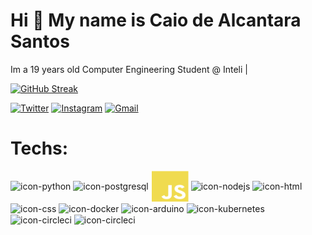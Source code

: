 # Hi 👋 My name is Caio de Alcantara Santos

Im a 19 years old Computer Engineering Student @ Inteli |

[![GitHub Streak](http://github-readme-streak-stats.herokuapp.com?user=caio-alcantara&theme=dark&background=000000)](https://git.io/streak-stats)
  
[![Twitter](https://img.shields.io/badge/Twitter-1DA1F2?style=for-the-badge&logo=twitter&logoColor=white)](https://twitter.com/caiiuu3)
[![Instagram](https://img.shields.io/badge/Instagram-E4405F?style=for-the-badge&logo=instagram&logoColor=white)](https://www.instagram.com/caiiu_3/)
[![Gmail](https://img.shields.io/badge/Gmail-D14836?style=for-the-badge&logo=gmail&logoColor=white)](mailto:caioalcantarasantos3@gmail.com)


# Techs: 
<div>
  <img align="center" alt="icon-python" height="50" width="60" src="https://cdn.jsdelivr.net/gh/devicons/devicon/icons/python/python-original.svg" />
  <img align="center" alt="icon-postgresql" height="50" width="60" src="https://cdn.jsdelivr.net/gh/devicons/devicon/icons/postgresql/postgresql-original.svg" />
  <img align="center" alt="icon-javascript" height="50" width="60" src="https://raw.githubusercontent.com/devicons/devicon/master/icons/javascript/javascript-plain.svg" />
  <img align="center" alt="icon-nodejs" height="50" width="60" src="https://cdn.jsdelivr.net/gh/devicons/devicon/icons/nodejs/nodejs-original.svg" />
  <img align="center" alt="icon-html" height="50" width="60" src="https://cdn.jsdelivr.net/gh/devicons/devicon/icons/html5/html5-original.svg" />
  <img align="center" alt="icon-css" height="50" width="60" src="https://cdn.jsdelivr.net/gh/devicons/devicon/icons/css3/css3-original.svg" />
  <img align="center" alt="icon-docker" height="50" width="60" src="https://cdn.jsdelivr.net/gh/devicons/devicon/icons/docker/docker-original.svg" />
  <img align="center" alt="icon-arduino" height="50" width="60" src="https://cdn.jsdelivr.net/gh/devicons/devicon/icons/arduino/arduino-original.svg" />
  <img align="center" alt="icon-kubernetes" height="50" width="60" src="https://cdn.jsdelivr.net/gh/devicons/devicon/icons/kubernetes/kubernetes-original.svg" />
  <img align="center" alt="icon-circleci" height="50" width="60" src="https://cdn.jsdelivr.net/gh/devicons/devicon/icons/circleci/circleci-plain.svg" />
  <img align="center" alt="icon-circleci" height="50" width="60" src="https://cdn.jsdelivr.net/gh/devicons/devicon/icons/ros/ros-original.svg" />
</div>


